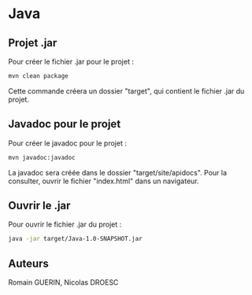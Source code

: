 # Java

## Projet .jar
Pour créer le fichier .jar pour le projet :
```bash
mvn clean package
```
Cette commande créera un dossier "target", qui contient le fichier .jar du projet.

## Javadoc pour le projet
Pour créer le javadoc pour le projet :
```bash
mvn javadoc:javadoc
```
La javadoc sera créée dans le dossier "target/site/apidocs". Pour la consulter, ouvrir le fichier "index.html" dans un navigateur.

## Ouvrir le .jar
Pour ouvrir le fichier .jar du projet :
```bash
java -jar target/Java-1.0-SNAPSHOT.jar 
```

## Auteurs
Romain GUERIN, Nicolas DROESC